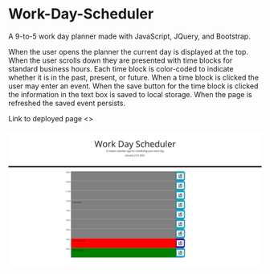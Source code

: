 # Work-Day-Scheduler

A 9-to-5 work day planner made with JavaScript, JQuery, and Bootstrap.

When the user opens the planner the current day is displayed at the top. When the user scrolls down they are presented with time blocks for standard business hours. Each time block is color-coded to indicate whether it is in the past, present, or future. When a time block is clicked the user may enter an event. When the save button for the time block is clicked the information in the text box is saved to local storage. When the page is refreshed the saved event persists. 

Link to deployed page <>

<img src="./Assets/WorkDaySched.png" alt="9-to-5 color-coded day planner">